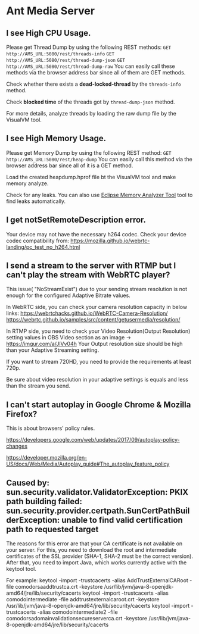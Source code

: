 # Ant Media Server
## I see High CPU Usage.
Please get Thread Dump by using the following REST methods:
`GET http://AMS_URL:5080/rest/threads-info`
`GET http://AMS_URL:5080/rest/thread-dump-json`
`GET http://AMS_URL:5080/rest/thread-dump-raw`
You can easily call these methods via the browser address bar since all of them are GET methods. 

Check whether there exists a **dead-locked-thread** by the `threads-info` method.

Check **blocked time** of the threads got by `thread-dump-json` method.

For more details, analyze threads by loading the raw dump file by the VisualVM tool.

## I see High Memory Usage.
Please get Memory Dump by using the following REST method:
`GET http://AMS_URL:5080/rest/heap-dump`
You can easily call this method via the browser address bar since all of it is a GET method. 

Load the created heapdump.hprof file bt the VisualVM tool and make memory analyze.

Check for any leaks. You can also use [Eclipse Memory Analyzer Tool](https://www.eclipse.org/mat/) tool to find leaks automatically.

## I get notSetRemoteDescription error.
Your device may not have the necessary h264 codec. Check your device codec compatibility from:
https://mozilla.github.io/webrtc-landing/pc_test_no_h264.html

## I send a stream to the server with RTMP but I can't play the stream with WebRTC player?

This issue( "NoStreamExist") due to your sending stream resolution is not enough for the configured Adaptive Bitrate values.

In WebRTC side, you can check your camera resolution capacity in below links:
https://webrtchacks.github.io/WebRTC-Camera-Resolution/
https://webrtc.github.io/samples/src/content/getusermedia/resolution/

In RTMP side, you need to check your Video Resolution(Output Resolution) setting values in OBS Video section as an image -> https://imgur.com/a/JlVv04h
Your Output resolution size should be high than your Adaptive Streaming setting.

If you want to stream 720HD, you need to provide the requirements at least 720p.

Be sure about video resolution in your adaptive settings is equals and less than the stream you send.

## I can't start autoplay in Google Chrome & Mozilla Firefox?
This is about browsers' policy rules. 

https://developers.google.com/web/updates/2017/09/autoplay-policy-changes

https://developer.mozilla.org/en-US/docs/Web/Media/Autoplay_guide#The_autoplay_feature_policy

## Caused by: sun.security.validator.ValidatorException: PKIX path building failed: sun.security.provider.certpath.SunCertPathBuilderException: unable to find valid certification path to requested target

The reasons for this error are that your CA certificate is not available on your server. For this, you need to download the root and intermediate certificates of the SSL provider (SHA-1, SHA-2 must be the correct version). After that, you need to import Java, which works currently active with the keytool tool.

For example:
keytool -import -trustcacerts -alias AddTrustExternalCARoot -file comodorsaaddtrustca.crt -keystore /usr/lib/jvm/java-8-openjdk-amd64/jre/lib/security/cacerts
keytool -import -trustcacerts -alias comodointermediate -file addtrustexternalcaroot.crt -keystore /usr/lib/jvm/java-8-openjdk-amd64/jre/lib/security/cacerts
keytool -import -trustcacerts -alias comodointermediate2 -file comodorsadomainvalidationsecureserverca.crt -keystore /usr/lib/jvm/java-8-openjdk-amd64/jre/lib/security/cacerts